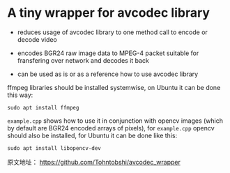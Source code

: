 # A tiny wrapper for avcodec library

- reduces usage of avcodec library to one method call to encode or decode video

- encodes BGR24 raw image data to MPEG-4 packet suitable for fransfering over network
and decodes it back

- can be used as is or as a reference how to use avcodec library


ffmpeg libraries should be installed systemwise, on Ubuntu it can be done this way:
```
sudo apt install ffmpeg
```

`example.cpp` shows how to use it in conjunction with opencv images (which by default are BGR24 encoded arrays of pixels), for `example.cpp` opencv should also be installed, for Ubuntu it can be done like this:

```
sudo apt install libopencv-dev
```

原文地址：
https://github.com/Tohntobshi/avcodec_wrapper